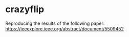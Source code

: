 # crazyflip
Reproducing the results of the following paper: https://ieeexplore.ieee.org/abstract/document/5509452
